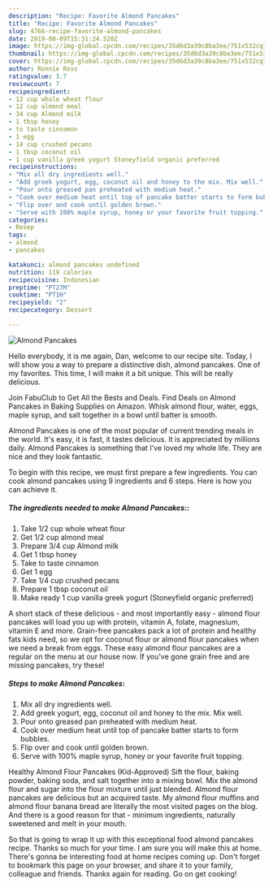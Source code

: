 ```yaml
---
description: "Recipe: Favorite Almond Pancakes"
title: "Recipe: Favorite Almond Pancakes"
slug: 4766-recipe-favorite-almond-pancakes
date: 2019-08-09T15:31:24.520Z
image: https://img-global.cpcdn.com/recipes/35d6d3a39c8ba3ee/751x532cq70/almond-pancakes-recipe-main-photo.jpg
thumbnail: https://img-global.cpcdn.com/recipes/35d6d3a39c8ba3ee/751x532cq70/almond-pancakes-recipe-main-photo.jpg
cover: https://img-global.cpcdn.com/recipes/35d6d3a39c8ba3ee/751x532cq70/almond-pancakes-recipe-main-photo.jpg
author: Ronnie Ross
ratingvalue: 3.7
reviewcount: 7
recipeingredient:
- 12 cup whole wheat flour
- 12 cup almond meal
- 34 cup Almond milk
- 1 tbsp honey
- to taste cinnamon
- 1 egg
- 14 cup crushed pecans
- 1 tbsp coconut oil
- 1 cup vanilla greek yogurt Stoneyfield organic preferred
recipeinstructions:
- "Mix all dry ingredients well."
- "Add greek yogurt, egg, coconut oil and honey to the mix. Mix well."
- "Pour onto greased pan preheated with medium heat."
- "Cook over medium heat until top of pancake batter starts to form bubbles."
- "Flip over and cook until golden brown."
- "Serve with 100% maple syrup, honey or your favorite fruit topping."
categories:
- Resep
tags:
- almond
- pancakes

katakunci: almond pancakes undefined
nutrition: 119 calories
recipecuisine: Indonesian
preptime: "PT27M"
cooktime: "PT1H"
recipeyield: "2"
recipecategory: Dessert

---
```



![Almond Pancakes](https://img-global.cpcdn.com/recipes/35d6d3a39c8ba3ee/751x532cq70/almond-pancakes-recipe-main-photo.jpg)

Hello everybody, it is me again, Dan, welcome to our recipe site. Today, I will show you a way to prepare a distinctive dish, almond pancakes. One of my favorites. This time, I will make it a bit unique. This will be really delicious.

Join FabuClub to Get All the Bests and Deals. Find Deals on Almond Pancakes in Baking Supplies on Amazon. Whisk almond flour, water, eggs, maple syrup, and salt together in a bowl until batter is smooth.

Almond Pancakes is one of the most popular of current trending meals in the world. It's easy, it is fast, it tastes delicious. It is appreciated by millions daily. Almond Pancakes is something that I've loved my whole life. They are nice and they look fantastic.


To begin with this recipe, we must first prepare a few ingredients. You can cook almond pancakes using 9 ingredients and 6 steps. Here is how you can achieve it.

##### The ingredients needed to make Almond Pancakes::

1. Take 1/2 cup whole wheat flour
1. Get 1/2 cup almond meal
1. Prepare 3/4 cup Almond milk
1. Get 1 tbsp honey
1. Take to taste cinnamon
1. Get 1 egg
1. Take 1/4 cup crushed pecans
1. Prepare 1 tbsp coconut oil
1. Make ready 1 cup vanilla greek yogurt (Stoneyfield organic preferred)


A short stack of these delicious - and most importantly easy - almond flour pancakes will load you up with protein, vitamin A, folate, magnesium, vitamin E and more. Grain-free pancakes pack a lot of protein and healthy fats kids need, so we opt for coconut flour or almond flour pancakes when we need a break from eggs. These easy almond flour pancakes are a regular on the menu at our house now. If you&#39;ve gone grain free and are missing pancakes, try these! 

##### Steps to make Almond Pancakes:

1. Mix all dry ingredients well.
1. Add greek yogurt, egg, coconut oil and honey to the mix. Mix well.
1. Pour onto greased pan preheated with medium heat.
1. Cook over medium heat until top of pancake batter starts to form bubbles.
1. Flip over and cook until golden brown.
1. Serve with 100% maple syrup, honey or your favorite fruit topping.


Healthy Almond Flour Pancakes (Kid-Approved) Sift the flour, baking powder, baking soda, and salt together into a mixing bowl. Mix the almond flour and sugar into the flour mixture until just blended. Almond flour pancakes are delicious but an acquired taste. My almond flour muffins and almond flour banana bread are literally the most visited pages on the blog. And there is a good reason for that - minimum ingredients, naturally sweetened and melt in your mouth. 

So that is going to wrap it up with this exceptional food almond pancakes recipe. Thanks so much for your time. I am sure you will make this at home. There's gonna be interesting food at home recipes coming up. Don't forget to bookmark this page on your browser, and share it to your family, colleague and friends. Thanks again for reading. Go on get cooking!
